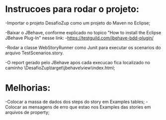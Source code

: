 # Instrucoes para rodar o projeto:

-Importar o projeto DesafioZup como um projeto do Maven no Eclipse;

-Baixar o JBehave, conforme explicado no topico "How to install the Eclipse JBehave Plug-In" nesse link:
-https://testguild.com/jbehave-bdd-plugin/

-Rodar a classe WebStoryRunner como Junit para executar os scenarios do arquivo TestScenarios.story.

-O report gerado pelo JBehave apos cada execucao fica localizado no caminho \DesafioZup\target\jbehave\view\index.html;


# Melhorias:
-Colocar a massa de dados dos steps do story em Examples tables;
-Colocar as mensagens de erro que estao nos Examples das stories em arquivos de property;
